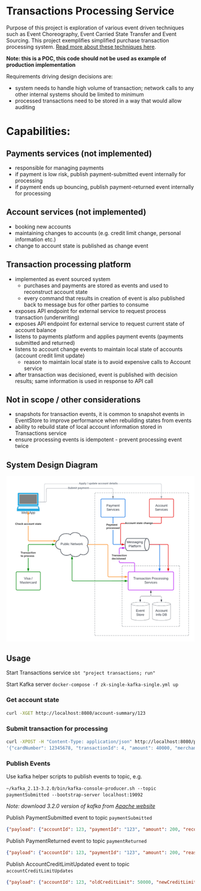 # Transactions Processing Service

Purpose of this project is exploration of various event driven techniques such as Event Choreography, Event Carried State Transfer and Event Sourcing.
This project exemplifies simplified purchase transaction processing system. [Read more about these techniques here](docs/event_driven.md).

**Note: this is a POC, this code should not be used as example of production implementation**

Requirements driving design decisions are:

- system needs to handle high volume of transaction; network calls to any other internal systems should be limited to minimum 
- processed transactions need to be stored in a way that would allow auditing

# Capabilities:

## Payments services (not implemented)
- responsible for managing payments
- if payment is low risk, publish payment-submitted event internally for processing
- if payment ends up bouncing, publish payment-returned event internally for processing

## Account services (not implemented)
- booking new accounts
- maintaining changes to accounts (e.g. credit limit change, personal information etc.)
- change to account state is published as change event

## Transaction processing platform
- implemented as event sourced system
  - purchases and payments are stored as events and used to reconstruct account state
  - every command that results in creation of event is also published back to message bus for other parties to consume
- exposes API endpoint for external service to request process transaction (underwriting)
- exposes API endpoint for external service to request current state of account balance
- listens to payments platform and applies payment events (payments submitted and returned)
- listens to account change events to maintain local state of accounts (account credit limit update)
  - reason to maintain local state is to avoid expensive calls to Account service 
- after transaction was decisioned, event is published with decision results; same information is used in response to API call

## Not in scope / other considerations
- snapshots for transaction events, it is common to snapshot events in EventStore to improve performance when rebuilding states from events
- ability to rebuild state of local account information stored in Transactions service
- ensure processing events is idempotent - prevent processing event twice

## System Design Diagram

![alt text](docs/system_diagram.png)

## Usage

Start Transactions service `sbt "project transactions; run"` 

Start Kafka server `docker-compose -f zk-single-kafka-single.yml up`

### Get account state

```bash
curl -XGET http://localhost:8080/account-summary/123
```

### Submit transaction for processing

```bash
curl -XPOST -H "Content-Type: application/json" http://localhost:8080/process-purchase-transaction -d \
'{"cardNumber": 12345678, "transactionId": 4, "amount": 40000, "merchantCode": "ABC", "zipOrPostal": "80126", "countryCode": 1}'
```

### Publish Events

Use kafka helper scripts to publish events to topic, e.g.


`~/kafka_2.13-3.2.0/bin/kafka-console-producer.sh --topic paymentSubmitted --bootstrap-server localhost:19092`

*Note: download 3.2.0 version of kafka from [Apache website](https://downloads.apache.org/kafka/3.2.3/kafka_2.13-3.2.3.tgz)*

Publish PaymentSubmitted event to topic `paymentSubmitted`

```json
{"payload": {"accountId": 123, "paymentId": "123", "amount": 200, "recordedTimestamp": 1658108329}, "eventId": "123", "eventTimestamp": 1658108328}
```

Publish PaymentReturned event to topic `paymentReturned`

```json
{"payload": {"accountId": 123, "paymentId": "123", "amount": 200, "reason": "no sufficient funds", "recordedTimestamp": 1658108329}, "eventId": "123", "eventTimestamp": 1658108328}
```

Publish AccountCreditLimitUpdated event to topic `accountCreditLimitUpdates`

```json
{"payload": {"accountId": 123, "oldCreditLimit": 50000, "newCreditLimit": 60000, "recordedTimestamp": 1658108329}, "eventId": "123", "eventTimestamp": 1658108328}
```
